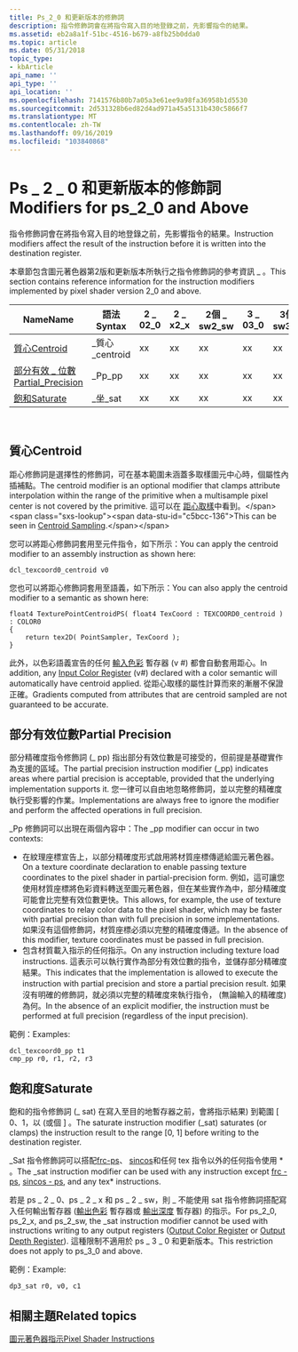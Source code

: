 ```yaml
---
title: Ps_2_0 和更新版本的修飾詞
description: 指令修飾詞會在將指令寫入目的地登錄之前，先影響指令的結果。
ms.assetid: eb2a8a1f-51bc-4516-b679-a8fb25b0dda0
ms.topic: article
ms.date: 05/31/2018
topic_type:
- kbArticle
api_name: ''
api_type: ''
api_location: ''
ms.openlocfilehash: 7141576b80b7a05a3e61ee9a98fa36958b1d5530
ms.sourcegitcommit: 2d531328b6ed82d4ad971a45a5131b430c5866f7
ms.translationtype: MT
ms.contentlocale: zh-TW
ms.lasthandoff: 09/16/2019
ms.locfileid: "103840868"
---
```

# <a name="modifiers-for-ps_2_0-and-above"></a><span data-ttu-id="c5bcc-103">Ps \_ 2 \_ 0 和更新版本的修飾詞</span><span class="sxs-lookup"><span data-stu-id="c5bcc-103">Modifiers for ps\_2\_0 and Above</span></span>

<span data-ttu-id="c5bcc-104">指令修飾詞會在將指令寫入目的地登錄之前，先影響指令的結果。</span><span class="sxs-lookup"><span data-stu-id="c5bcc-104">Instruction modifiers affect the result of the instruction before it is written into the destination register.</span></span>

<span data-ttu-id="c5bcc-105">本章節包含圖元著色器第2版和更新版本所執行之指令修飾詞的參考資訊 \_ 。</span><span class="sxs-lookup"><span data-stu-id="c5bcc-105">This section contains reference information for the instruction modifiers implemented by pixel shader version 2\_0 and above.</span></span>



| <span data-ttu-id="c5bcc-106">Name</span><span class="sxs-lookup"><span data-stu-id="c5bcc-106">Name</span></span>                                     | <span data-ttu-id="c5bcc-107">語法</span><span class="sxs-lookup"><span data-stu-id="c5bcc-107">Syntax</span></span>     | <span data-ttu-id="c5bcc-108">2 \_ 0</span><span class="sxs-lookup"><span data-stu-id="c5bcc-108">2\_0</span></span> | <span data-ttu-id="c5bcc-109">2 \_ x</span><span class="sxs-lookup"><span data-stu-id="c5bcc-109">2\_x</span></span> | <span data-ttu-id="c5bcc-110">2個 \_ sw</span><span class="sxs-lookup"><span data-stu-id="c5bcc-110">2\_sw</span></span> | <span data-ttu-id="c5bcc-111">3 \_ 0</span><span class="sxs-lookup"><span data-stu-id="c5bcc-111">3\_0</span></span> | <span data-ttu-id="c5bcc-112">3個 \_ sw</span><span class="sxs-lookup"><span data-stu-id="c5bcc-112">3\_sw</span></span> |
|------------------------------------------|------------|------|------|-------|------|-------|
| [<span data-ttu-id="c5bcc-113">質心</span><span class="sxs-lookup"><span data-stu-id="c5bcc-113">Centroid</span></span>](#centroid)                    | <span data-ttu-id="c5bcc-114">\_質心</span><span class="sxs-lookup"><span data-stu-id="c5bcc-114">\_centroid</span></span> | <span data-ttu-id="c5bcc-115">x</span><span class="sxs-lookup"><span data-stu-id="c5bcc-115">x</span></span>    | <span data-ttu-id="c5bcc-116">x</span><span class="sxs-lookup"><span data-stu-id="c5bcc-116">x</span></span>    | <span data-ttu-id="c5bcc-117">x</span><span class="sxs-lookup"><span data-stu-id="c5bcc-117">x</span></span>     | <span data-ttu-id="c5bcc-118">x</span><span class="sxs-lookup"><span data-stu-id="c5bcc-118">x</span></span>    | <span data-ttu-id="c5bcc-119">x</span><span class="sxs-lookup"><span data-stu-id="c5bcc-119">x</span></span>     |
| [<span data-ttu-id="c5bcc-120">部分有效 \_ 位數</span><span class="sxs-lookup"><span data-stu-id="c5bcc-120">Partial\_Precision</span></span>](#partial-precision) | <span data-ttu-id="c5bcc-121">\_Pp</span><span class="sxs-lookup"><span data-stu-id="c5bcc-121">\_pp</span></span>       | <span data-ttu-id="c5bcc-122">x</span><span class="sxs-lookup"><span data-stu-id="c5bcc-122">x</span></span>    | <span data-ttu-id="c5bcc-123">x</span><span class="sxs-lookup"><span data-stu-id="c5bcc-123">x</span></span>    | <span data-ttu-id="c5bcc-124">x</span><span class="sxs-lookup"><span data-stu-id="c5bcc-124">x</span></span>     | <span data-ttu-id="c5bcc-125">x</span><span class="sxs-lookup"><span data-stu-id="c5bcc-125">x</span></span>    | <span data-ttu-id="c5bcc-126">x</span><span class="sxs-lookup"><span data-stu-id="c5bcc-126">x</span></span>     |
| [<span data-ttu-id="c5bcc-127">飽和</span><span class="sxs-lookup"><span data-stu-id="c5bcc-127">Saturate</span></span>](#saturate)                    | <span data-ttu-id="c5bcc-128">\_坐</span><span class="sxs-lookup"><span data-stu-id="c5bcc-128">\_sat</span></span>      | <span data-ttu-id="c5bcc-129">x</span><span class="sxs-lookup"><span data-stu-id="c5bcc-129">x</span></span>    | <span data-ttu-id="c5bcc-130">x</span><span class="sxs-lookup"><span data-stu-id="c5bcc-130">x</span></span>    | <span data-ttu-id="c5bcc-131">x</span><span class="sxs-lookup"><span data-stu-id="c5bcc-131">x</span></span>     | <span data-ttu-id="c5bcc-132">x</span><span class="sxs-lookup"><span data-stu-id="c5bcc-132">x</span></span>    | <span data-ttu-id="c5bcc-133">x</span><span class="sxs-lookup"><span data-stu-id="c5bcc-133">x</span></span>     |



 

## <a name="centroid"></a><span data-ttu-id="c5bcc-134">質心</span><span class="sxs-lookup"><span data-stu-id="c5bcc-134">Centroid</span></span>

<span data-ttu-id="c5bcc-135">距心修飾詞是選擇性的修飾詞，可在基本範圍未涵蓋多取樣圖元中心時，個屬性內插補點。</span><span class="sxs-lookup"><span data-stu-id="c5bcc-135">The centroid modifier is an optional modifier that clamps attribute interpolation within the range of the primitive when a multisample pixel center is not covered by the primitive.</span></span> <span data-ttu-id="c5bcc-136">這可以在 [距心取樣](https://msdn.microsoft.com/library/ee415231(VS.85).aspx)中看到。</span><span class="sxs-lookup"><span data-stu-id="c5bcc-136">This can be seen in [Centroid Sampling](https://msdn.microsoft.com/library/ee415231(VS.85).aspx).</span></span>

<span data-ttu-id="c5bcc-137">您可以將距心修飾詞套用至元件指令，如下所示：</span><span class="sxs-lookup"><span data-stu-id="c5bcc-137">You can apply the centroid modifier to an assembly instruction as shown here:</span></span>


```
dcl_texcoord0_centroid v0
```



<span data-ttu-id="c5bcc-138">您也可以將距心修飾詞套用至語義，如下所示：</span><span class="sxs-lookup"><span data-stu-id="c5bcc-138">You can also apply the centroid modifier to a semantic as shown here:</span></span>


```
float4 TexturePointCentroidPS( float4 TexCoord : TEXCOORD0_centroid ) : COLOR0
{
    return tex2D( PointSampler, TexCoord );
}
```



<span data-ttu-id="c5bcc-139">此外，以色彩語義宣告的任何 [輸入色彩](dx9-graphics-reference-asm-ps-registers-input-color.md) 暫存器 (v \#) 都會自動套用距心。</span><span class="sxs-lookup"><span data-stu-id="c5bcc-139">In addition, any [Input Color Register](dx9-graphics-reference-asm-ps-registers-input-color.md) (v\#) declared with a color semantic will automatically have centroid applied.</span></span> <span data-ttu-id="c5bcc-140">從距心取樣的屬性計算而來的漸層不保證正確。</span><span class="sxs-lookup"><span data-stu-id="c5bcc-140">Gradients computed from attributes that are centroid sampled are not guaranteed to be accurate.</span></span>

## <a name="partial-precision"></a><span data-ttu-id="c5bcc-141">部分有效位數</span><span class="sxs-lookup"><span data-stu-id="c5bcc-141">Partial Precision</span></span>

<span data-ttu-id="c5bcc-142">部分精確度指令修飾詞 (\_ pp) 指出部分有效位數是可接受的，但前提是基礎實作為支援的區域。</span><span class="sxs-lookup"><span data-stu-id="c5bcc-142">The partial precision instruction modifier (\_pp) indicates areas where partial precision is acceptable, provided that the underlying implementation supports it.</span></span> <span data-ttu-id="c5bcc-143">您一律可以自由地忽略修飾詞，並以完整的精確度執行受影響的作業。</span><span class="sxs-lookup"><span data-stu-id="c5bcc-143">Implementations are always free to ignore the modifier and perform the affected operations in full precision.</span></span>

<span data-ttu-id="c5bcc-144">\_Pp 修飾詞可以出現在兩個內容中：</span><span class="sxs-lookup"><span data-stu-id="c5bcc-144">The \_pp modifier can occur in two contexts:</span></span>

-   <span data-ttu-id="c5bcc-145">在紋理座標宣告上，以部分精確度形式啟用將材質座標傳遞給圖元著色器。</span><span class="sxs-lookup"><span data-stu-id="c5bcc-145">On a texture coordinate declaration to enable passing texture coordinates to the pixel shader in partial-precision form.</span></span> <span data-ttu-id="c5bcc-146">例如，這可讓您使用材質座標將色彩資料轉送至圖元著色器，但在某些實作為中，部分精確度可能會比完整有效位數更快。</span><span class="sxs-lookup"><span data-stu-id="c5bcc-146">This allows, for example, the use of texture coordinates to relay color data to the pixel shader, which may be faster with partial precision than with full precision in some implementations.</span></span> <span data-ttu-id="c5bcc-147">如果沒有這個修飾詞，材質座標必須以完整的精確度傳遞。</span><span class="sxs-lookup"><span data-stu-id="c5bcc-147">In the absence of this modifier, texture coordinates must be passed in full precision.</span></span>
-   <span data-ttu-id="c5bcc-148">包含材質載入指示的任何指示。</span><span class="sxs-lookup"><span data-stu-id="c5bcc-148">On any instruction including texture load instructions.</span></span> <span data-ttu-id="c5bcc-149">這表示可以執行實作為部分有效位數的指令，並儲存部分精確度結果。</span><span class="sxs-lookup"><span data-stu-id="c5bcc-149">This indicates that the implementation is allowed to execute the instruction with partial precision and store a partial precision result.</span></span> <span data-ttu-id="c5bcc-150">如果沒有明確的修飾詞，就必須以完整的精確度來執行指令， (無論輸入的精確度) 為何。</span><span class="sxs-lookup"><span data-stu-id="c5bcc-150">In the absence of an explicit modifier, the instruction must be performed at full precision (regardless of the input precision).</span></span>

<span data-ttu-id="c5bcc-151">範例：</span><span class="sxs-lookup"><span data-stu-id="c5bcc-151">Examples:</span></span>


```
dcl_texcoord0_pp t1
cmp_pp r0, r1, r2, r3
```



## <a name="saturate"></a><span data-ttu-id="c5bcc-152">飽和度</span><span class="sxs-lookup"><span data-stu-id="c5bcc-152">Saturate</span></span>

<span data-ttu-id="c5bcc-153">飽和的指令修飾詞 (\_ sat) 在寫入至目的地暫存器之前，會將指示結果) 到範圍 \[ 0、1，以 (或個 \] 。</span><span class="sxs-lookup"><span data-stu-id="c5bcc-153">The saturate instruction modifier (\_sat) saturates (or clamps) the instruction result to the range \[0, 1\] before writing to the destination register.</span></span>

<span data-ttu-id="c5bcc-154">\_Sat 指令修飾詞可以搭配[frc-ps](frc---ps.md)、 [sincos](sincos---ps.md)和任何 tex 指令以外的任何指令使用 \* 。</span><span class="sxs-lookup"><span data-stu-id="c5bcc-154">The \_sat instruction modifier can be used with any instruction except [frc - ps](frc---ps.md), [sincos - ps](sincos---ps.md), and any tex\* instructions.</span></span>

<span data-ttu-id="c5bcc-155">若是 ps \_ 2 \_ 0、ps \_ 2 \_ x 和 ps \_ 2 \_ sw，則 \_ 不能使用 sat 指令修飾詞搭配寫入任何輸出暫存器 ([輸出色彩](dx9-graphics-reference-asm-ps-registers-output-color.md) 暫存器或 [輸出深度](dx9-graphics-reference-asm-ps-registers-output-depth.md) 暫存器) 的指示。</span><span class="sxs-lookup"><span data-stu-id="c5bcc-155">For ps\_2\_0, ps\_2\_x, and ps\_2\_sw, the \_sat instruction modifier cannot be used with instructions writing to any output registers ([Output Color Register](dx9-graphics-reference-asm-ps-registers-output-color.md) or [Output Depth Register](dx9-graphics-reference-asm-ps-registers-output-depth.md)).</span></span> <span data-ttu-id="c5bcc-156">這種限制不適用於 ps \_ 3 \_ 0 和更新版本。</span><span class="sxs-lookup"><span data-stu-id="c5bcc-156">This restriction does not apply to ps\_3\_0 and above.</span></span>

<span data-ttu-id="c5bcc-157">範例：</span><span class="sxs-lookup"><span data-stu-id="c5bcc-157">Example:</span></span>


```
dp3_sat r0, v0, c1
```



## <a name="related-topics"></a><span data-ttu-id="c5bcc-158">相關主題</span><span class="sxs-lookup"><span data-stu-id="c5bcc-158">Related topics</span></span>

<dl> <dt>

[<span data-ttu-id="c5bcc-159">圖元著色器指示</span><span class="sxs-lookup"><span data-stu-id="c5bcc-159">Pixel Shader Instructions</span></span>](dx9-graphics-reference-asm-ps-instructions.md)
</dt> </dl>

 

 




